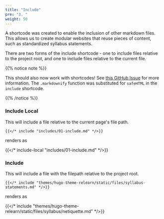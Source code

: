 ```yaml
---
title: "Include"
pre: "3. "
weight: 50
---
```


A shortcode was created to enable the inclusion of other markdown files. This allows us to create modular websites that reuse pieces of content, such as standardized syllabus statements.

There are two forms of the include shortcode - one to include files relative to the project root, and one to include files relative to the current file. 

{{% notice note %}}

This should also now work with shortcodes! See [this GitHub Issue](https://github.com/gohugoio/hugo/issues/6703) for more information. The `.markdownify` function was substituted for `safeHTML` in the `include` shortcode.

{{% /notice %}}

### Include Local

This will include a file relative to the current page's file path.

```
{{</* include "includes/01-include.md" */>}}
```

renders as

<!-- #TODO Include Local -->

{{</* include-local "includes/01-include.md" */>}}

### Include

This will include a file with the filepath relative to the project root.

```
{{</* include "themes/hugo-theme-relearn/static/files/syllabus-statements.md" */>}}
```

renders as

<!-- #TODO Fix Include Path -->

{{</* include "themes/hugo-theme-relearn/static/files/syllabus/netiquette.md" */>}}